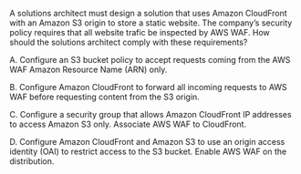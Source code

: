 A solutions architect must design a solution that uses Amazon CloudFront with an Amazon S3 origin to store a static website. The company’s security policy requires that all website trafic be inspected by AWS WAF. How should the solutions architect comply with these requirements? 

A. Configure an S3 bucket policy to accept requests coming from the AWS WAF Amazon Resource Name (ARN) only. 

B. Configure Amazon CloudFront to forward all incoming requests to AWS WAF before requesting content from the S3 origin. 

C. Configure a security group that allows Amazon CloudFront IP addresses to access Amazon S3 only. Associate AWS WAF to CloudFront. 

D. Configure Amazon CloudFront and Amazon S3 to use an origin access identity (OAI) to restrict access to the S3 bucket. Enable AWS WAF on the distribution.